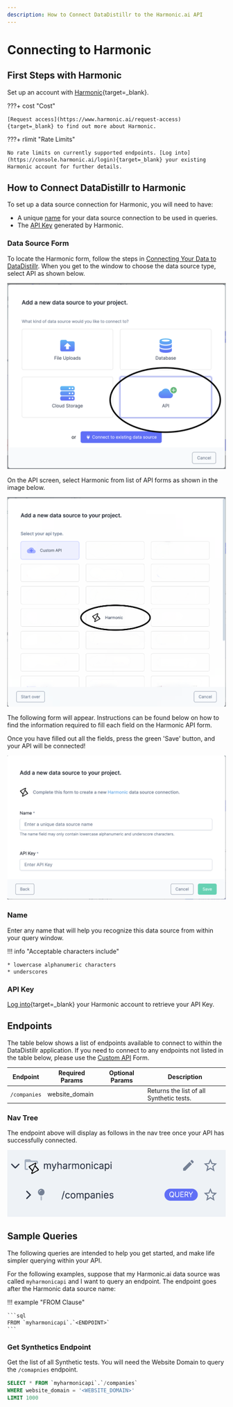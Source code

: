 ```yaml
---
description: How to Connect DataDistillr to the Harmonic.ai API
---
```


# Connecting to Harmonic

## First Steps with Harmonic
Set up an account with [Harmonic](https://console.harmonic.ai/signup){target=_blank}.

???+ cost "Cost"

    [Request access](https://www.harmonic.ai/request-access){target=_blank} to find out more about Harmonic. 


???+ rlimit "Rate Limits"

    No rate limits on currently supported endpoints. [Log into](https://console.harmonic.ai/login){target=_blank} your existing Harmonic account for further details.

## How to Connect DataDistillr to Harmonic
To set up a data source connection for Harmonic, you will need to have:

- A unique [name](#name) for your data source connection to be used in queries.
- The [API Key](#api-key) generated by Harmonic.

### Data Source Form

To locate the Harmonic form, follow the steps in [Connecting Your Data to DataDistillr](../../). When you get to the window to choose the data source type, select API as shown below.&#x20;

![Select API from the available choices][image-5]

On the API screen, select Harmonic from list of API forms as shown in the image below.

![Select Harmonic.ai API from available choices][image-6]

The following form will appear. Instructions can be found below on how to find the information required to fill each field on the Harmonic API form.

Once you have filled out all the fields, press the green 'Save' button, and your API will be connected!

![Harmonic.ai Form][image-1]

### Name

Enter any name that will help you recognize this data source from within your query window. &#x20;

!!! info "Acceptable characters include"

    * lowercase alphanumeric characters
    * underscores

### API Key

[Log into](https://console.harmonic.ai/login){target=_blank} your Harmonic account to retrieve your API Key.



## Endpoints

The table below shows a list of endpoints available to connect to within the DataDistillr application. If you need to connect to any endpoints not listed in the table below, please use the [Custom API](custom-apis.md) Form.

| Endpoint     | Required Params | Optional  Params | Description                              |
|--------------|-----------------|------------------|------------------------------------------|
| `/companies` | website_domain  |                  | Returns the list of all Synthetic tests. |


### Nav Tree

The endpoint above will display as follows in the nav tree once your API has successfully connected.

![Harmonic Endpoints][image-3]

## Sample Queries

The following queries are intended to help you get started, and make life simpler querying within your API.

For the following examples, suppose that my Harmonic.ai data source was called `myharmonicapi` and I want to query an endpoint. The endpoint goes after the Harmonic data source name:

!!! example "FROM Clause"

    ```sql
    FROM `myharmonicapi`.`<ENDPOINT>`
    ```

### Get Synthetics Endpoint

Get the list of all Synthetic tests. You will need the Website Domain to query the `/comapnies` endpoint.

```sql
SELECT * FROM `myharmonicapi`.`/companies`
WHERE website_domain = '<WEBSITE_DOMAIN>'
LIMIT 1000
```


[image-1]: ../../img/api/harmonic/harmonic-form.png
[image-3]: ../../img/api/harmonic/harmonic-endpoints.png
[image-5]: ../../img/api/add-api.png
[image-6]: ../../img/api/harmonic/harmonic-select.png
